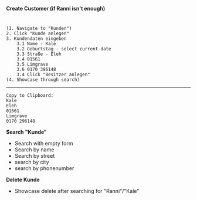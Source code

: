 **Create Customer (if Ranni isn't enough)**
#
    (1. Navigate to "Kunden")
    2. Click "Kunde anlegen"
    3. Kundendaten eingeben
        3.1 Name - Kale
        3.2 Geburtstag - select current date
        3.3 Straße - Eleh
        3.4 01561
        3.5 Limgrave
        3.6 0170 396148
        3.4 Click "Besitzer anlegen"
    (4. Showcase through search)
---
    Copy to Clipboard:
    Kale
    Eleh
    01561
    Limgrave
    0170 296148

**Search "Kunde"**

- Search with empty form
- Search by name
- Search by street
- search by city
- search by phonenumber

**Delete Kunde**

- Showcase delete after searching for "Ranni"/"Kale"